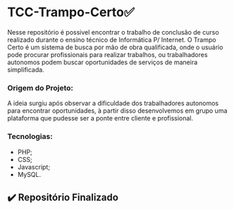 # TCC-Trampo-Certo✅

Nesse repositório é possivel encontrar o trabalho de conclusão de curso realizado durante o ensino técnico de Informática P/ Internet.
O Trampo Certo é um sistema de busca por mão de obra qualificada, onde o usuário pode procurar profissionais para realizar trabalhos, ou trabalhadores autonomos podem buscar oportunidades de serviços de maneira simplificada.

### Origem do Projeto:

A ideia surgiu após observar a dificuldade dos trabalhadores autonomos para encontrar oportunidades, à partir disso desenvolvemos em grupo uma plataforma que pudesse ser a ponte entre cliente e profissional.

### Tecnologias:

- PHP;
- CSS;
- Javascript;
- MySQL.

## ✔️ Repositório Finalizado
